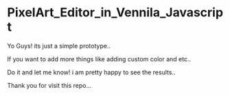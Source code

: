 # PixelArt_Editor_in_Vennila_Javascript

Yo Guys! its just a simple prototype..

If you want to add more things like adding custom color and etc..

Do it and let me know! i am pretty happy to see the results..

Thank you for visit this repo...
